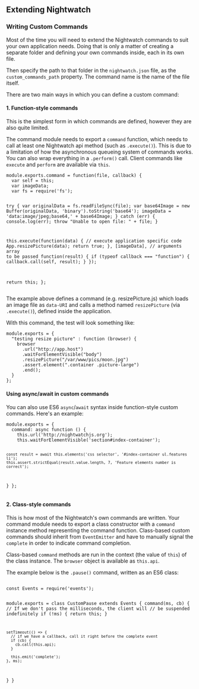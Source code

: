 ## Extending Nightwatch

### Writing Custom Commands

Most of the time you will need to extend the Nightwatch commands to suit your own application needs. Doing that is only a matter of creating a separate folder and defining your own commands inside, each in its own file.

Then specify the path to that folder in the `nightwatch.json` file, as the `custom_commands_path` property. The command name is the name of the file itself.

There are two main ways in which you can define a custom command:

#### 1. Function-style commands
This is the simplest form in which commands are defined, however they are also quite limited.

The command module needs to export a `command` function, which needs to call at least one Nightwatch api method (such as `.execute()`). This is due to a limitation of how the asynchronous queueing system of commands works. You can also wrap everything in a `.perform()` call. Client commands like `execute` and `perform` are available via `this`.

<div class="sample-test">
<pre class="language-javascript line-numbers" data-language="javascript"><code class="language-javascript">module.exports.command = function(file, callback) {
  var self = this;
  var imageData;
  var fs = require('fs');

  try {
    var originalData = fs.readFileSync(file);
    var base64Image = new Buffer(originalData, 'binary').toString('base64');
    imageData = 'data:image/jpeg;base64,' + base64Image;
  } catch (err) {
    console.log(err);
    throw "Unable to open file: " + file;
  }

  this.execute(function(data) {
    // execute application specific code
    App.resizePicture(data);
    return true;
  },
  [imageData], // arguments array to be passed
  function(result) {
    if (typeof callback === "function") {
      callback.call(self, result);
    }
  });

  return this;
};
</code>
</pre>
</div>

The example above defines a command (e.g. resizePicture.js) which loads an image file as `data-URI` and calls a method named `resizePicture` (via `.execute()`), defined inside the application.

With this command, the test will look something like:

<div class="sample-test">
<pre class="line-numbers" data-language="javascript"><code class="language-javascript">module.exports = {
  "testing resize picture" : function (browser) {
    browser
      .url("http://app.host")
      .waitForElementVisible("body")
      .resizePicture("/var/www/pics/moon.jpg")
      .assert.element(".container .picture-large")
      .end();
  }
};</code></pre>
</div>

#### Using async/await in custom commands
You can also use ES6 `async`/`await` syntax inside function-style custom commands. Here's an example:

<div class="sample-test">
<pre data-language="javascript"><code class="language-javascript">module.exports = {
  command: async function () {
    this.url('http://nightwatchjs.org');
    this.waitForElementVisible('section#index-container');

    const result = await this.elements('css selector', '#index-container ul.features li');
    this.assert.strictEqual(result.value.length, 7, 'Feature elements number is correct');
  }
};
</code></pre>
</div>

#### 2. Class-style commands
This is how most of the Nightwatch's own commands are written. Your command module needs to export a class constructor with a `command` instance method representing the command function. Class-based custom commands should inherit from `EventEmitter` and have to manually signal the `complete` in order to indicate command completion.

Class-based `command` methods are run in the context (the value of `this`) of the class instance. The `browser` object is available as `this.api`.

The example below is the `.pause()` command, written as an ES6 class:

<div class="sample-test">
<pre data-language="javascript"><code class="language-javascript">
const Events = require('events');

module.exports = class CustomPause extends Events {
  command(ms, cb) {
    // If we don't pass the milliseconds, the client will
    // be suspended indefinitely
    if (!ms) {
      return this;
    }

    setTimeout(() => {
      // if we have a callback, call it right before the complete event
      if (cb) {
        cb.call(this.api);
      }

      this.emit('complete');
    }, ms);
  }
}</code></pre>
</div>
